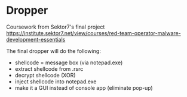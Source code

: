 # Dropper
Coursework from Sektor7's final project  
https://institute.sektor7.net/view/courses/red-team-operator-malware-development-essentials

The final dropper will do the following:
+ shellcode = message box (via notepad.exe)
+ extract shellcode from .rsrc
+ decrypt shellcode (XOR)
+ inject shellcode into notepad.exe
+ make it a GUI instead of console app (eliminate pop-up)
